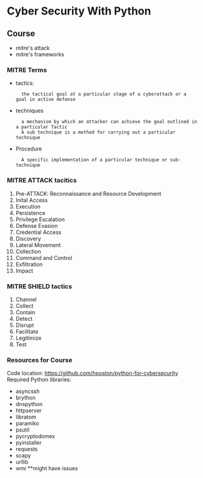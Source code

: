 # Cyber Security With Python

## Course
- mitre's attack
- mitre's frameworks

### MITRE Terms
- tactics: 
        
        the tactical goal at a particular stage of a cyberattack or a goal in active defense 

- techniques

        a mechanism by which an attacker can achieve the goal outlined in a particular Tactic
        A sub technique is a method for carrying out a particular technique

- Procedure 

        A specific implementation of a particular technique or sub-technique


### MITRE ATTACK tacitics
1. Pre-ATTACK: Reconnaissance and Resource Development
2. Inital Access
3. Execution
4. Persistence
5. Privilege Escalation
6. Defense Evasion
7. Credential Access
8. Discovery
9. Lateral Movement
10. Collection
11. Command and Control
12. Exfiltration
13. Impact

### MITRE SHIELD tactics
1. Channel
2. Collect
3. Contain
4. Detect
5. Disrupt
6. Facilitate
7. Legitimize
8. Test

### Resources for Course
Code location: https://github.com/hposton/python-for-cybersecurity
Required Python libraries: 
- asyncssh
- brython
- dnspython
- httpserver
- libratom
- paramiko
- psutil
- pycryptodomex 
- pyinstaller
- requests
- scapy
- urllib
- wmi **might have issues

